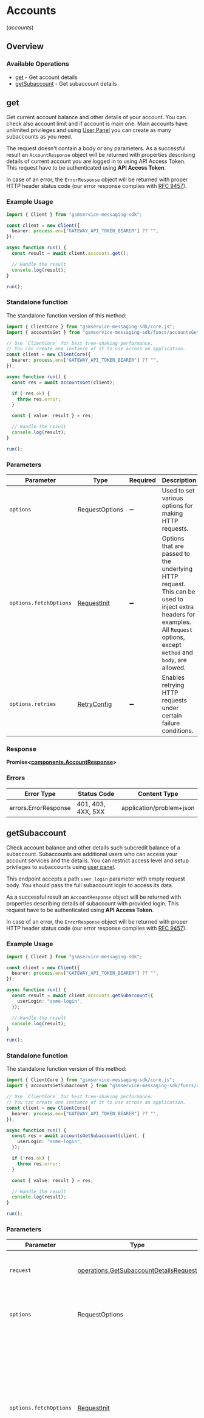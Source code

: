 # Accounts
(*accounts*)

## Overview

### Available Operations

* [get](#get) - Get account details
* [getSubaccount](#getsubaccount) - Get subaccount details

## get

Get current account balance and other details of your account. You can check also account limit and if account is main one. Main accounts have unlimited privileges and using [User Panel](https://panel.gsmservice.pl) you can create as many subaccounts as you need.
 
The request doesn't contain a body or any parameters. As a successful result an `AccountResponse` object will be returned with properties describing details of current account you are logged in to using API Access Token. This request have to be authenticated using **API Access Token**.

In case of an error, the `ErrorResponse` object will be returned with proper HTTP header status code (our error response complies with [RFC 9457](https://www.rfc-editor.org/rfc/rfc7807)).

### Example Usage

```typescript
import { Client } from "gsmservice-messaging-sdk";

const client = new Client({
  bearer: process.env["GATEWAY_API_TOKEN_BEARER"] ?? "",
});

async function run() {
  const result = await client.accounts.get();

  // Handle the result
  console.log(result);
}

run();
```

### Standalone function

The standalone function version of this method:

```typescript
import { ClientCore } from "gsmservice-messaging-sdk/core.js";
import { accountsGet } from "gsmservice-messaging-sdk/funcs/accountsGet.js";

// Use `ClientCore` for best tree-shaking performance.
// You can create one instance of it to use across an application.
const client = new ClientCore({
  bearer: process.env["GATEWAY_API_TOKEN_BEARER"] ?? "",
});

async function run() {
  const res = await accountsGet(client);

  if (!res.ok) {
    throw res.error;
  }

  const { value: result } = res;

  // Handle the result
  console.log(result);
}

run();
```

### Parameters

| Parameter                                                                                                                                                                      | Type                                                                                                                                                                           | Required                                                                                                                                                                       | Description                                                                                                                                                                    |
| ------------------------------------------------------------------------------------------------------------------------------------------------------------------------------ | ------------------------------------------------------------------------------------------------------------------------------------------------------------------------------ | ------------------------------------------------------------------------------------------------------------------------------------------------------------------------------ | ------------------------------------------------------------------------------------------------------------------------------------------------------------------------------ |
| `options`                                                                                                                                                                      | RequestOptions                                                                                                                                                                 | :heavy_minus_sign:                                                                                                                                                             | Used to set various options for making HTTP requests.                                                                                                                          |
| `options.fetchOptions`                                                                                                                                                         | [RequestInit](https://developer.mozilla.org/en-US/docs/Web/API/Request/Request#options)                                                                                        | :heavy_minus_sign:                                                                                                                                                             | Options that are passed to the underlying HTTP request. This can be used to inject extra headers for examples. All `Request` options, except `method` and `body`, are allowed. |
| `options.retries`                                                                                                                                                              | [RetryConfig](../../lib/utils/retryconfig.md)                                                                                                                                  | :heavy_minus_sign:                                                                                                                                                             | Enables retrying HTTP requests under certain failure conditions.                                                                                                               |

### Response

**Promise\<[components.AccountResponse](../../models/components/accountresponse.md)\>**

### Errors

| Error Type               | Status Code              | Content Type             |
| ------------------------ | ------------------------ | ------------------------ |
| errors.ErrorResponse     | 401, 403, 4XX, 5XX       | application/problem+json |

## getSubaccount

Check account balance and other details such subcredit balance of a subaccount. Subaccounts are additional users who can access your account services and the details. You can restrict access level and setup privileges to subaccounts using [user panel](https://panel.gsmservice.pl).
    
This endpoint accepts a path `user_login` parameter with empty request body. You should pass the full subaccount login to access its data. 

As a successful result an `AccountResponse` object will be returned with properties describing details of subaccount with provided login. This request have to be authenticated using **API Access Token**.

In case of an error, the `ErrorResponse` object will be returned with proper HTTP header status code (our error response complies with [RFC 9457](https://www.rfc-editor.org/rfc/rfc7807)).

### Example Usage

```typescript
import { Client } from "gsmservice-messaging-sdk";

const client = new Client({
  bearer: process.env["GATEWAY_API_TOKEN_BEARER"] ?? "",
});

async function run() {
  const result = await client.accounts.getSubaccount({
    userLogin: "some-login",
  });

  // Handle the result
  console.log(result);
}

run();
```

### Standalone function

The standalone function version of this method:

```typescript
import { ClientCore } from "gsmservice-messaging-sdk/core.js";
import { accountsGetSubaccount } from "gsmservice-messaging-sdk/funcs/accountsGetSubaccount.js";

// Use `ClientCore` for best tree-shaking performance.
// You can create one instance of it to use across an application.
const client = new ClientCore({
  bearer: process.env["GATEWAY_API_TOKEN_BEARER"] ?? "",
});

async function run() {
  const res = await accountsGetSubaccount(client, {
    userLogin: "some-login",
  });

  if (!res.ok) {
    throw res.error;
  }

  const { value: result } = res;

  // Handle the result
  console.log(result);
}

run();
```

### Parameters

| Parameter                                                                                                                                                                      | Type                                                                                                                                                                           | Required                                                                                                                                                                       | Description                                                                                                                                                                    |
| ------------------------------------------------------------------------------------------------------------------------------------------------------------------------------ | ------------------------------------------------------------------------------------------------------------------------------------------------------------------------------ | ------------------------------------------------------------------------------------------------------------------------------------------------------------------------------ | ------------------------------------------------------------------------------------------------------------------------------------------------------------------------------ |
| `request`                                                                                                                                                                      | [operations.GetSubaccountDetailsRequest](../../models/operations/getsubaccountdetailsrequest.md)                                                                               | :heavy_check_mark:                                                                                                                                                             | The request object to use for the request.                                                                                                                                     |
| `options`                                                                                                                                                                      | RequestOptions                                                                                                                                                                 | :heavy_minus_sign:                                                                                                                                                             | Used to set various options for making HTTP requests.                                                                                                                          |
| `options.fetchOptions`                                                                                                                                                         | [RequestInit](https://developer.mozilla.org/en-US/docs/Web/API/Request/Request#options)                                                                                        | :heavy_minus_sign:                                                                                                                                                             | Options that are passed to the underlying HTTP request. This can be used to inject extra headers for examples. All `Request` options, except `method` and `body`, are allowed. |
| `options.retries`                                                                                                                                                              | [RetryConfig](../../lib/utils/retryconfig.md)                                                                                                                                  | :heavy_minus_sign:                                                                                                                                                             | Enables retrying HTTP requests under certain failure conditions.                                                                                                               |

### Response

**Promise\<[components.AccountResponse](../../models/components/accountresponse.md)\>**

### Errors

| Error Type               | Status Code              | Content Type             |
| ------------------------ | ------------------------ | ------------------------ |
| errors.ErrorResponse     | 401, 403, 404, 4XX, 5XX  | application/problem+json |